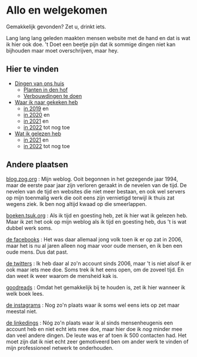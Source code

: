# Allo en welgekomen

Gemakkelijk gevonden? Zet u, drinkt iets. 

Lang lang lang geleden maakten mensen website met de hand en dat is wat ik hier ook doe. 't Doet een beetje pijn dat ik sommige dingen niet kan bijhouden maar moet overschrijven, maar hey. 

## Hier te vinden

- [Dingen van ons huis](huis/)
  - [Planten in den hof](huis/planten.html)
  - [Verbouwdingen te doen](huis/todo.html)
- [Waar ik naar gekeken heb](gekeken/)
  - [in 2019](gekeken/2019gekeken.html) en
  - [in 2020](gekeken/2020gekeken.html) en
  - [in 2021](gekeken/2021gekeken.html) en
  - [in 2022](gekeken/2022gekeken.html) tot nog toe
- [Wat ik gelezen heb](gelezen/)
  - [in 2021](gelezen/2021gelezen.html) en
  - [in 2022](gelezen/2022gelezen.html) tot nog toe
  
## Andere plaatsen
[blog.zog.org](https://blog.zog.org)
:   Mijn weblog. Ooit begonnen in het gezegende jaar 1994, maar de eerste paar jaar zijn verloren geraakt in de nevelen van de tijd. De nevelen van de tijd en websites die niet meer bestaan, en ook wel servers op mijn toenmalig werk die ooit eens zijn vernietigd terwijl ik thuis zat wegens ziek. Ik ben nog altijd kwaad op die smeerlappen. 

[boeken.tsuk.org](http://boeken.tsuk.org/)
:   Als ik tijd en goesting heb, zet ik hier wat ik gelezen heb. Maar ik zet het ook op mijn weblog als ik tijd en goesting heb, dus 't is wat dubbel werk soms.

[de facebooks](https://www.facebook.com/mvuijlst)
:   Het was daar allemaal jong volk toen ik er op zat in 2006, maar het is nu al jaren alleen nog maar voor oude mensen, en ik ben een oude mens. Dus dat past. 

[de twitters](https://twitter.com/mvuijlst)
:   Ik heb daar al zo'n account sinds 2006, maar 't is niet alsof ik er ook maar iets mee doe. Soms trek ik het eens open, om de zoveel tijd. En dan weet ik weer waarom de mensheid kak is.  

[goodreads](https://www.goodreads.com/mvuijlst)
:   Omdat het gemakkelijk bij te houden is, zet ik hier wanneer ik welk boek lees.

[de instagrams](https://www.instagram.com/mvuijlst/)
:   Nog zo'n plaats waar ik soms wel eens iets op zet maar meestal niet.

[de linkedings](https://www.linkedin.com/in/mvuijlst/)
:   Nóg zo'n plaats waar ik al sinds mensenheugenis een account heb en niet echt iets mee doe, maar hier doe ik _nog_ minder mee dan veel andere dingen. De leute was er af toen ik 500 contacten had. Het moet zijn dat ik niet echt zeer gemotiveerd ben om ander werk te vinden of mijn professioneel netwerk te onderhouden. 
